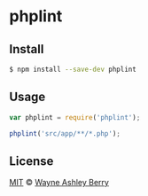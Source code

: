 # phplint

## Install

```sh
$ npm install --save-dev phplint
```

## Usage

```js
var phplint = require('phplint');

phplint('src/app/**/*.php');
```

## License

[MIT](http://opensource.org/licenses/MIT) © [Wayne Ashley Berry](https://twitter.com/waynethebrain)
